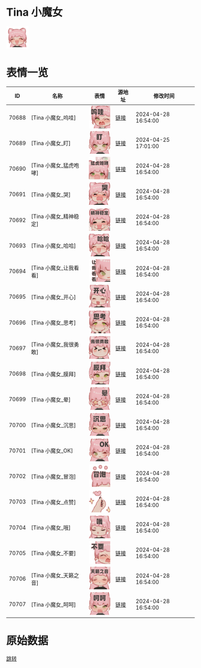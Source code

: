 # Tina 小魔女

<img src="./cover.png" height="60" alt="cover" />

# 表情一览

|ID|名称|表情|源地址|修改时间|
|----|----|----|----|----|
|70688|[Tina 小魔女_呜哇]|<img src="./pic/070688_%5BTina 小魔女_呜哇%5D.png" height="60" alt="呜哇"/>|[链接](https://i0.hdslb.com/bfs/garb/a912019471399addc237ad6b9eda8c4582e41a39.png)|2024-04-28 16:54:00|
|70689|[Tina 小魔女_盯]|<img src="./pic/070689_%5BTina 小魔女_盯%5D.png" height="60" alt="盯"/>|[链接](https://i0.hdslb.com/bfs/garb/8bdbecab6a25f93680c989c25bc0157792cd1ba6.png)|2024-04-25 17:01:00|
|70690|[Tina 小魔女_猛虎咆哮]|<img src="./pic/070690_%5BTina 小魔女_猛虎咆哮%5D.png" height="60" alt="猛虎咆哮"/>|[链接](https://i0.hdslb.com/bfs/garb/89d48dbd91f97ea44ea70c687fe07927d56e08b7.png)|2024-04-28 16:54:00|
|70691|[Tina 小魔女_哭]|<img src="./pic/070691_%5BTina 小魔女_哭%5D.png" height="60" alt="哭"/>|[链接](https://i0.hdslb.com/bfs/garb/4bc6b2d402ab96176e0e92a621e237a1ca323047.png)|2024-04-28 16:54:00|
|70692|[Tina 小魔女_精神稳定]|<img src="./pic/070692_%5BTina 小魔女_精神稳定%5D.png" height="60" alt="精神稳定"/>|[链接](https://i0.hdslb.com/bfs/garb/4bd07d4262eee1d3155e71d4f5cc64b5eca9428a.png)|2024-04-28 16:54:00|
|70693|[Tina 小魔女_哈哈]|<img src="./pic/070693_%5BTina 小魔女_哈哈%5D.png" height="60" alt="哈哈"/>|[链接](https://i0.hdslb.com/bfs/garb/92bdb0de99c43c4f69613284c1ae63ac1bc1acb2.png)|2024-04-28 16:54:00|
|70694|[Tina 小魔女_让我看看]|<img src="./pic/070694_%5BTina 小魔女_让我看看%5D.png" height="60" alt="让我看看"/>|[链接](https://i0.hdslb.com/bfs/garb/6b5b12abc3c6f6b345e45eff904b814de5d5977f.png)|2024-04-28 16:54:00|
|70695|[Tina 小魔女_开心]|<img src="./pic/070695_%5BTina 小魔女_开心%5D.png" height="60" alt="开心"/>|[链接](https://i0.hdslb.com/bfs/garb/047211044b391ffd6637d07d77c0f55445c99dde.png)|2024-04-28 16:54:00|
|70696|[Tina 小魔女_思考]|<img src="./pic/070696_%5BTina 小魔女_思考%5D.png" height="60" alt="思考"/>|[链接](https://i0.hdslb.com/bfs/garb/43d82b66e7e91f3b1ff548fbf1df0eac1a9b6248.png)|2024-04-28 16:54:00|
|70697|[Tina 小魔女_我很勇敢]|<img src="./pic/070697_%5BTina 小魔女_我很勇敢%5D.png" height="60" alt="我很勇敢"/>|[链接](https://i0.hdslb.com/bfs/garb/4c528e56855b3d916f26a422b4daa69f9df51072.png)|2024-04-28 16:54:00|
|70698|[Tina 小魔女_膜拜]|<img src="./pic/070698_%5BTina 小魔女_膜拜%5D.png" height="60" alt="膜拜"/>|[链接](https://i0.hdslb.com/bfs/garb/e95f33f164ca645049a3eece2cd3e8bb083c7bb0.png)|2024-04-28 16:54:00|
|70699|[Tina 小魔女_晕]|<img src="./pic/070699_%5BTina 小魔女_晕%5D.png" height="60" alt="晕"/>|[链接](https://i0.hdslb.com/bfs/garb/58785ecbc5b2607345ed7f63d8ca2b1597c787cb.png)|2024-04-28 16:54:00|
|70700|[Tina 小魔女_沉思]|<img src="./pic/070700_%5BTina 小魔女_沉思%5D.png" height="60" alt="沉思"/>|[链接](https://i0.hdslb.com/bfs/garb/aed9647643b6494862c819483c25d94c4b00e01b.png)|2024-04-28 16:54:00|
|70701|[Tina 小魔女_OK]|<img src="./pic/070701_%5BTina 小魔女_OK%5D.png" height="60" alt="OK"/>|[链接](https://i0.hdslb.com/bfs/garb/28764ab3f56e28b2dcc79676333282e3aa30105b.png)|2024-04-28 16:54:00|
|70702|[Tina 小魔女_冒泡]|<img src="./pic/070702_%5BTina 小魔女_冒泡%5D.png" height="60" alt="冒泡"/>|[链接](https://i0.hdslb.com/bfs/garb/dded948c7a933bb18a6bc4aabd4209a9a6933e14.png)|2024-04-28 16:54:00|
|70703|[Tina 小魔女_点赞]|<img src="./pic/070703_%5BTina 小魔女_点赞%5D.png" height="60" alt="点赞"/>|[链接](https://i0.hdslb.com/bfs/garb/aad0c12e433bd269f4c27657d6984488fac032cf.png)|2024-04-28 16:54:00|
|70704|[Tina 小魔女_哦]|<img src="./pic/070704_%5BTina 小魔女_哦%5D.png" height="60" alt="哦"/>|[链接](https://i0.hdslb.com/bfs/garb/cbb997d8a6766d2236a410ba98710531ffb70ff5.png)|2024-04-28 16:54:00|
|70705|[Tina 小魔女_不要]|<img src="./pic/070705_%5BTina 小魔女_不要%5D.png" height="60" alt="不要"/>|[链接](https://i0.hdslb.com/bfs/garb/26db44b7d7b078498dd90fe69018a193dcca865d.png)|2024-04-28 16:54:00|
|70706|[Tina 小魔女_天籁之音]|<img src="./pic/070706_%5BTina 小魔女_天籁之音%5D.png" height="60" alt="天籁之音"/>|[链接](https://i0.hdslb.com/bfs/garb/d24c13b3b482ef404fe660843de5d09dd14a92b1.png)|2024-04-28 16:54:00|
|70707|[Tina 小魔女_呵呵]|<img src="./pic/070707_%5BTina 小魔女_呵呵%5D.png" height="60" alt="呵呵"/>|[链接](https://i0.hdslb.com/bfs/garb/f08e84e3fdf37c8d4161eb45c7c32d842ce5b0e1.png)|2024-04-28 16:54:00|

# 原始数据

[跳转](./raw.json)

